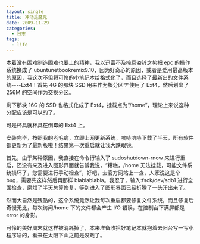 ```yaml
---
layout: single
title: 冲动是魔鬼
date: 2009-11-29
categories:
  - 日志
tags:
  - life
---
```


本着没有困难制造困难也要上的精神，我以迅雷不及掩耳盗铃之势把 epc 的操作系统换成了 ubuntunetbookremix9.10，因为好奇心的原因，或者是爱用最高版本的原因，我这次不但将可怜的小笔记本给格式化了，而且选择了最新出的文件系统----Ext4！首先 4G 的那块 SSD 用来作为根分区“/”使用了 Ext4，然后划出了 256M 的空间作为交换分区。

剩下那块 16G 的 SSD 也格式化成了 Ext4，挂载点为“/home”，理论上来说这种分配应该是可以的了。

可是杯具就杯具在倒霉的 Ext4 上。

安装完毕，按照我的老毛病，立即上网更新系统，吭哧吭哧下载了半天，所有软件都更新为了最新版啦！结果第一次重启就让我大跌眼镜。

首先，由于某种原因，我直接在命令行输入了 sudoshutdown-rnow 来进行重启，还没有来及进入图形界面就告诉我说，“糟糕，/home 无法挂载，可能文件系统损坏了，您需要进行手动检查”，好吧，去官方网站上一查，人家说这是个 bug，需要先这样然后再那样 blablablabla。我忍了，输入&#58;fsck/dev/sdb1 进行全面检查，磨烦了半天总算修复，等到进入了图形界面已经折腾了一头汗出来了。

然而大自然是残酷的，这个系统竟然让我每次重启都要修复文件系统，而且修复后奇慢无比，每次访问/home 下的文件都会产生 I/O 错误，在控制台下满屏都是 error 的身影。

可怜的美好周末就这样被消耗掉了，本来准备收拾好笔记本就抱着去阳台写一写小程序啥的，看来在太阳下山之前是没戏了。
